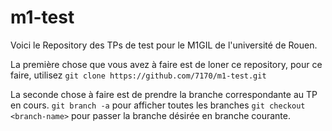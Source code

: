 # m1-test

Voici le Repository des TPs de test pour le M1GIL de l'université de Rouen.

La première chose que vous avez à faire est de loner ce repository, pour ce faire, utilisez
`git clone https://github.com/7170/m1-test.git`

La seconde chose à faire est de prendre la branche correspondante au TP en cours.
`git branch -a` pour afficher toutes les branches
`git checkout <branch-name>` pour passer la branche désirée en branche courante.
